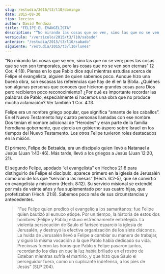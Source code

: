 ```yaml
---
slug: /estudia/2015/t3/l10/domingo
date: 2015-08-30
tipo: leccion
author: David Mendoza
title: "FELIPE EL EVANGELISTA"
description: "“No mirando las cosas que se ven, sino las que no se ven; pues las cosas que se  ven son temporales, pero las cosas que no se ven son eternas” (2 Cor. 4:18).  Piensa en lo que Pablo dice aquí mientras estudias acerca de Felipe el  evangelista, alguien de quien sabemos poco. A..."
versiculo: "/versiculo/2015/t3/l10/sabado"
anterior: "/estudia/2015/t3/l10/sabado"
siguiente: "/estudia/2015/t3/l10/lunes"
---
```


“No mirando las cosas que se ven, sino las que no se ven; pues las cosas que se ven son temporales, pero las cosas que no se ven son eternas” (2 Cor. 4:18). Piensa en lo que Pablo dice aquí mientras estudias acerca de Felipe el evangelista, alguien de quien sabemos poco. Aunque hizo una buena obra, son escasas las referencias que hay de él en la Biblia. ¿Quiénes son algunas personas que conoces que hicieron grandes cosas para Dios pero recibieron poco reconocimiento? ¿Por qué es importante recordar las palabras de Pablo, especialmente si hacemos una obra que no produce mucha aclamación? Ver también 1 Cor. 4:13.

Felipe era un nombre griego popular, que significa “amante de los caballos”. En el Nuevo Testamento hay cuatro personas llamadas con ese nombre. Dos tenían el nombre adicional de “Herodes” y eran parte de la familia herodiana gobernante, que ejercía un gobierno áspero sobre Israel en los tiempos del Nuevo Testamento. Los otros Felipe tuvieron roles destacados en la misión.

El primero, Felipe de Betsaida, era un discípulo quien llevó a Natanael a Jesús (Juan 1:43-46). Más tarde, llevó a los griegos a Jesús (Juan 12:20, 21).

El segundo Felipe, apodado “el evangelista” en Hechos 21:8 para distinguirlo de Felipe el discípulo, aparece primero en la iglesia de Jerusalén como uno de los que “servían a las mesas” (Hech. 6:2-5), que se convirtió en evangelista y misionero (Hech. 8:12). Su servicio misional se extendió por más de veinte años y fue suplementado por sus cuatro hijas, que profetizaban (Hech. 21:8). Sabemos poco más de sus circunstancias y antecedentes.

> “Fue Felipe quien predicó el evangelio a los samaritanos; fue Felipe quien bautizó al eunuco etíope. Por un tiempo, la historia de estos dos hombres [Felipe y Pablo] estuvo estrechamente entretejida. La violenta persecución de Saulo el fariseo esparció la iglesia de Jerusalén, y destruyó la efectiva organización de los siete diáconos. La huida de Jerusalén llevó a Felipe a cambiar su manera de trabajar, y siguió la misma vocación a la que Pablo había dedicado su vida. Preciosas fueron las horas que Pablo y Felipe pasaron juntos, recordando los días en que la luz había brillado en el rostro de Esteban mientras sufría el martirio, y que hizo que Saulo el perseguidor fuera, como un suplicante indefenso, a los pies de Jesús” (SLP 204).
